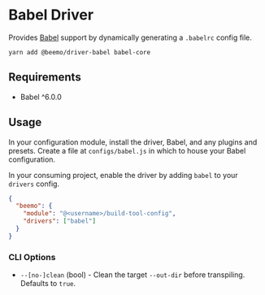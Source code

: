# Babel Driver

Provides [Babel](https://github.com/babel/babel) support by dynamically generating a `.babelrc`
config file.

```
yarn add @beemo/driver-babel babel-core
```

## Requirements

- Babel ^6.0.0

## Usage

In your configuration module, install the driver, Babel, and any plugins and presets. Create a file
at `configs/babel.js` in which to house your Babel configuration.

In your consuming project, enable the driver by adding `babel` to your `drivers` config.

```json
{
  "beemo": {
    "module": "@<username>/build-tool-config",
    "drivers": ["babel"]
  }
}
```

### CLI Options

- `--[no-]clean` (bool) - Clean the target `--out-dir` before transpiling. Defaults to `true`.
